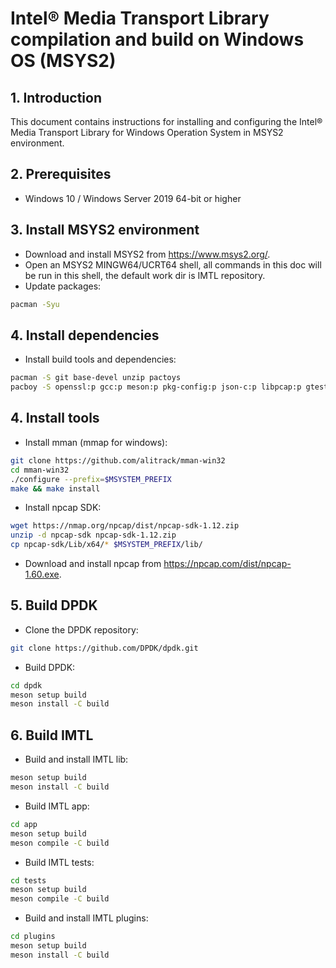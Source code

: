 # Intel® Media Transport Library compilation and build on Windows OS (MSYS2)

## 1. Introduction

This document contains instructions for installing and configuring the Intel® Media Transport Library for Windows Operation System in MSYS2 environment.

## 2. Prerequisites

* Windows 10 / Windows Server 2019 64-bit or higher

## 3. Install MSYS2 environment

* Download and install MSYS2 from <https://www.msys2.org/>.
* Open an MSYS2 MINGW64/UCRT64 shell, all commands in this doc will be run in this shell, the default work dir is IMTL repository.
* Update packages:

```bash
pacman -Syu
```

## 4. Install dependencies

* Install build tools and dependencies:

```bash
pacman -S git base-devel unzip pactoys
pacboy -S openssl:p gcc:p meson:p pkg-config:p json-c:p libpcap:p gtest:p SDL2:p SDL2_ttf:p dlfcn:p
```

## 4. Install tools

* Install mman (mmap for windows):

```bash
git clone https://github.com/alitrack/mman-win32
cd mman-win32
./configure --prefix=$MSYSTEM_PREFIX
make && make install
```

* Install npcap SDK:

```bash
wget https://nmap.org/npcap/dist/npcap-sdk-1.12.zip
unzip -d npcap-sdk npcap-sdk-1.12.zip
cp npcap-sdk/Lib/x64/* $MSYSTEM_PREFIX/lib/
```

* Download and install npcap from <https://npcap.com/dist/npcap-1.60.exe>.

## 5. Build DPDK

* Clone the DPDK repository:

```bash
git clone https://github.com/DPDK/dpdk.git
```

* Build DPDK:

```bash
cd dpdk
meson setup build
meson install -C build
```

## 6. Build IMTL

* Build and install IMTL lib:

```bash
meson setup build
meson install -C build
```

* Build IMTL app:

```bash
cd app
meson setup build
meson compile -C build
```

* Build IMTL tests:

```bash
cd tests
meson setup build
meson compile -C build
```

* Build and install IMTL plugins:

```bash
cd plugins
meson setup build
meson install -C build
```
